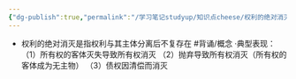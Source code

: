 ```yaml
---
{"dg-publish":true,"permalink":"/学习笔记studyup/知识点cheese/权利的绝对消灭/","dgPassFrontmatter":true,"noteIcon":"","created":"2024-07-14T11:54:52.182+08:00","updated":"2024-09-11T12:16:33.542+08:00"}
---
```


- 权利的绝对消灭是指权利与其主体分离后不复存在 #背诵/概念 
·典型表现：
（1）所有权的客体灭失导致所有权消灭
（2）抛弃导致所有权消灭（所有权的客体成为无主物）
（3）债权因清偿而消灭
